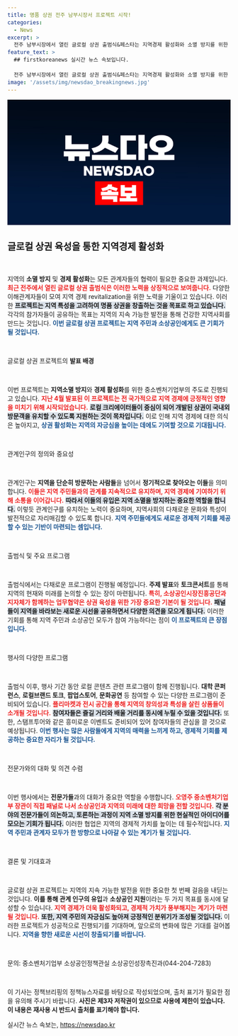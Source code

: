 ```yaml
---
title: 명품 상권 전주 남부시장서 프로젝트 시작!
categories:
  - News
excerpt: >
  전주 남부시장에서 열린 글로컬 상권 출범식&페스타는 지역경제 활성화와 소멸 방지를 위한 새로운 시발점! 다양한 프로그램과 협약을 통해 로컬의 매력을 글로벌로 확장하고, 특별한 이벤트로 방문자들을 맞이합니다. 클릭 필수!
feature_text: >
  ## firstkoreanews 실시간 뉴스 속보입니다.

  전주 남부시장에서 열린 글로컬 상권 출범식&페스타는 지역경제 활성화와 소멸 방지를 위한 새로운 시발점! 다양한 프로그램과 협약을 통해 로컬의 매력을 글로벌로 확장하고, 특별한 이벤트로 방문자들을 맞이합니다. 클릭 필수!
image: '/assets/img/newsdao_breakingnews.jpg'
---
```


<p><img src="/assets/img/newsdao_breakingnews.jpg" alt="firstkoreanews 속보" /></p>

<h2 data-ke-size="size26">글로컬 상권 육성을 통한 지역경제 활성화</h2>

<p data-ke-size="size16">&nbsp;</p>

<p>지역의 <b>소멸 방지</b> 및 <b>경제 활성화</b>는 모든 관계자들의 협력이 필요한 중요한 과제입니다. <b><span style="color: #ee2323;">최근 전주에서 열린 글로컬 상권 출범식은 이러한 노력을 상징적으로 보여줍니다.</span></b> 다양한 이해관계자들이 모여 지역 경제 revitalization을 위한 노력을 기울이고 있습니다. 이러한 <b><span style="background-color: #21538527;">프로젝트는 지역 특성을 고려하여 명품 상권을 창출하는 것을 목표로 하고 있습니다.</span></b> 각각의 참가자들이 공유하는 목표는 지역의 지속 가능한 발전을 통해 건강한 지역사회를 만드는 것입니다. <b><span style="color: #1a5490;">이번 글로컬 상권 프로젝트는 지역 주민과 소상공인에게도 큰 기회가 될 것입니다.</span></b></p>

<p data-ke-size="size16">&nbsp;</p>

<p>글로컬 상권 프로젝트의 <b>발표 배경</b></p>

<p data-ke-size="size16">&nbsp;</p>

<p>이번 프로젝트는 <b>지역소멸 방지</b>와 <b>경제 활성화</b>를 위한 중소벤처기업부의 주도로 진행되고 있습니다. <b><span style="color: #ee2323;">지난 4월 발표된 이 프로젝트는 전 국가적으로 지역 경제에 긍정적인 영향을 미치기 위해 시작되었습니다.</span></b> <b><span style="background-color: #21538527;">로컬 크리에이터들이 중심이 되어 개발된 상권이 국내외 방문객을 유치할 수 있도록 지원하는 것이 목차입니다.</span></b> 이로 인해 지역 경제에 대한 의식은 높아지고, <b><span style="color: #1a5490;">상권 활성화는 지역의 자긍심을 높이는 데에도 기여할 것으로 기대됩니다.</span></b></p>

<p data-ke-size="size16">&nbsp;</p>

<p>관계인구의 정의와 중요성</p>

<p data-ke-size="size16">&nbsp;</p>

<p>관계인구는 <b>지역을 단순히 방문하는 사람들</b>을 넘어서 <b>정기적으로 찾아오는 이들</b>을 의미합니다. <b><span style="color: #ee2323;">이들은 지역 주민들과의 관계를 지속적으로 유지하며, 지역 경제에 기여하기 위해 소통을 이어갑니다.</span></b> <b><span style="background-color: #21538527;">따라서 이들의 유입은 지역 소멸을 방지하는 중요한 역할을 합니다.</span></b> 이렇듯 관계인구를 유치하는 노력이 중요하며, 지역사회의 다채로운 문화와 특성이 발전적으로 자리매김할 수 있도록 합니다. <b><span style="color: #1a5490;">지역 주민들에게도 새로운 경제적 기회를 제공할 수 있는 기반이 마련되는 셈입니다.</span></b></p>

<p data-ke-size="size16">&nbsp;</p>

<p>출범식 및 주요 프로그램</p>

<p data-ke-size="size16">&nbsp;</p>

<p>출범식에서는 다채로운 프로그램이 진행될 예정입니다. <b>주제 발표</b>와 <b>토크콘서트</b>를 통해 지역의 현재와 미래를 논의할 수 있는 장이 마련됩니다. <b><span style="color: #ee2323;">특히, 소상공인시장진흥공단과 지자체가 함께하는 업무협약은 상권 육성을 위한 가장 중요한 기본이 될 것입니다.</span></b> <b><span style="background-color: #21538527;">패널들이 지역을 바라보는 새로운 시선을 공유하면서 다양한 의견을 모으게 됩니다.</span></b> 이러한 기회를 통해 지역 주민과 소상공인 모두가 참여 가능하다는 점이 <b><span style="color: #1a5490;">이 프로젝트의 큰 장점입니다.</span></b></p>

<p data-ke-size="size16">&nbsp;</p>

<p>행사의 다양한 프로그램</p>

<p data-ke-size="size16">&nbsp;</p>

<p>출범식 이후, 행사 기간 동안 로컬 콘텐츠 관련 프로그램이 함께 진행됩니다. <b>대학 콘퍼런스</b>, <b>로컬브랜드 토크</b>, <b>팝업스토어</b>, <b>문화공연</b> 등 참여할 수 있는 다양한 프로그램이 준비되어 있습니다. <b><span style="color: #ee2323;">플리마켓과 전시 공간을 통해 지역의 창의성과 특성을 살린 상품들이 소개될 것입니다.</span></b> <b><span style="background-color: #21538527;">참여자들은 즐길 거리와 배울 거리를 동시에 누릴 수 있을 것입니다.</span></b> 또한, 스탬프투어와 같은 흥미로운 이벤트도 준비되어 있어 참여자들의 관심을 끌 것으로 예상됩니다. <b><span style="color: #1a5490;">이번 행사는 많은 사람들에게 지역의 매력을 느끼게 하고, 경제적 기회를 제공하는 중요한 자리가 될 것입니다.</span></b></p>

<p data-ke-size="size16">&nbsp;</p>

<p>전문가와의 대화 및 의견 수렴</p>

<p data-ke-size="size16">&nbsp;</p>

<p>이번 행사에서는 <b>전문가들</b>과의 대화가 중요한 역할을 수행합니다. <b><span style="color: #ee2323;">오영주 중소벤처기업부 장관이 직접 패널로 나서 소상공인과 지역의 미래에 대한 희망을 전할 것입니다.</span></b> <b><span style="background-color: #21538527;">각 분야의 전문가들이 의논하고, 토론하는 과정이 지역 소멸 방지를 위한 현실적인 아이디어를 모으는 기회가 됩니다.</span></b> 이러한 협업은 지역의 경제적 가치를 높이는 데 필수적입니다. <b><span style="color: #1a5490;">지역 주민과 관계자 모두가 한 방향으로 나아갈 수 있는 계기가 될 것입니다.</span></b></p>

<p data-ke-size="size16">&nbsp;</p>

<p>결론 및 기대효과</p>

<p data-ke-size="size16">&nbsp;</p>

<p>글로컬 상권 프로젝트는 지역의 지속 가능한 발전을 위한 중요한 첫 번째 걸음을 내딛는 것입니다. <b>이를 통해 관계 인구의 유입</b>과 <b>소상공인 지원</b>이라는 두 가지 목표를 동시에 달성할 수 있습니다. <b><span style="color: #ee2323;">지역 경제가 더욱 활성화되고, 경제적 가치가 풍부해지는 계기가 마련될 것입니다.</span></b> <b><span style="background-color: #21538527;">또한, 지역 주민의 자긍심도 높아져 긍정적인 분위기가 조성될 것입니다.</span></b> 이러한 프로젝트가 성공적으로 진행되기를 기대하며, 앞으로의 변화에 많은 기대를 걸어봅니다. <b><span style="color: #1a5490;">지역을 향한 새로운 시선이 창출되기를 바랍니다.</span></b></p>

<p data-ke-size="size16">&nbsp;</p>

<p>문의: 중소벤처기업부 소상공인정책관실 소상공인성장촉진과(044-204-7283)</p>

<p data-ke-size="size16">&nbsp;</p>

<p>이 기사는 정책브리핑의 정책뉴스자료를 바탕으로 작성되었으며, 출처 표기가 필요한 점을 유의해 주시기 바랍니다. <b>사진은 제3자 저작권이 있으므로 사용에 제한이 있습니다.</b> <b>이 내용은 재사용 시 반드시 출처를 표기해야 합니다.</b></p>
실시간 뉴스 속보는, <a href="https://newsdao.kr" rel="dofollow">https://newsdao.kr</a>


